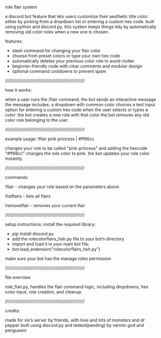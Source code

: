 role flair system

a discord bot feature that lets users customize their aesthetic title color. either by picking from a dropdown list or entering a custom hex code. built using python and discord.py, this system keeps things tidy by automatically removing old color roles when a new one is chosen.

features:
- slash command for changing your flair color
- choose from preset colors or type your own hex code
- automatically deletes your previous color role to avoid clutter
- beginner-friendly code with clear comments and modular design
- optional command cooldowns to prevent spam
  
////////////////////////////////////////////////////

how it works:

when a user runs the /flair command, the bot sends an interactive message
the message includes:
a dropdown with common color choices
a text input option for entering a custom hex code
when the user selects or types a color:
the bot creates a new role with that color
the bot removes any old color role belonging to the user

////////////////////////////////////////////////////

example usage:
!flair pink princess | #ff66cc

changes your role to be called "pink princess" and adding the hexcode "#ff66cc" changes the role color to pink.
the bot updates your role color instantly.

////////////////////////////////////////////////////

commands:

!flair - changes your role based on the parameters above 

!listflairs - lists all flairs

!removeflair - removes your current flair

////////////////////////////////////////////////////

setup instructions:
install the required library:
- pip install discord.py
- add the rolecolorflairs_hsh.py file to your bot’s directory
- import and load it in your main bot file:
- bot.load_extension("rolecolorflairs_hsh.py")

make sure your bot has the manage roles permission

////////////////////////////////////////////////////

file overview

role_flair.py, handles the flair command logic, including dropdowns, hex color input, role creation, and cleanup.

////////////////////////////////////////////////////

credits:

made for vix’s server by friends, with love and lots of monsters and dr pepper
built using discord.py and tested(pending) by vermin god and pengueeni
